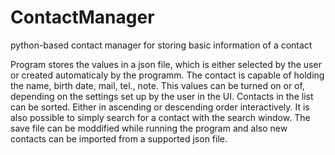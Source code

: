 # ContactManager
python-based contact manager for storing basic information of a contact

Program stores the values in a json file, which is either selected by the user or created automaticaly by the programm.
The contact is capable of holding the name, birth date, mail, tel., note. This values can be turned on or of, depending on the settings set up by the user in the UI.
Contacts in the list can be sorted. Either in ascending or descending order interactively.
It is also possible to simply search for a contact with the search window.
The save file can be moddified while running the program and also new contacts can be imported from a supported json file.
